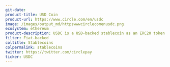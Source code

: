 ```yaml
---
git-date:
product-title: USD Coin
product-url: https://www.circle.com/en/usdc
image: /images/output_md/httpswwwcirclecomenusdc.png
ecosystem: ethereum
product-description: USDC is a USD-backed stablecoin as an ERC20 token.
filter: Fiat-backed
coltitle: Stablecoins
colpermalink: stablecoins
twitter: https://twitter.com/circlepay
ticker: USDC
---
```


